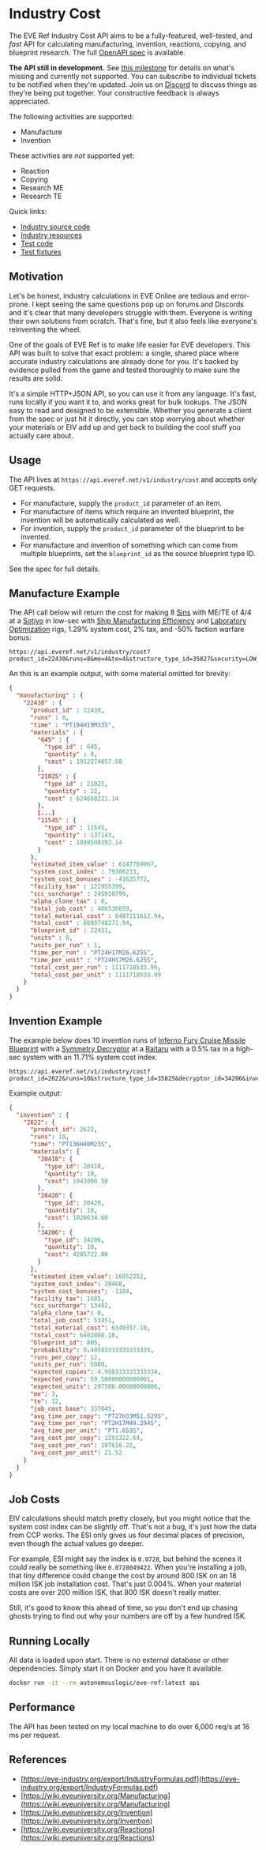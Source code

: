 # Industry Cost

The EVE Ref Industry Cost API aims to be a fully-featured, well-tested, and _fast_ API for calculating manufacturing,
invention, reactions, copying, and blueprint research.
The full [OpenAPI spec](https://github.com/autonomouslogic/eve-ref/blob/main/spec/eve-ref-api.yaml) is available.

**The API still in development.** See [this milestone](https://github.com/autonomouslogic/eve-ref/milestone/8) for details
on what's missing and currently not supported.
You can subscribe to individual tickets to be notified when they're updated.
Join us on [Discord](https://everef.net/discord) to discuss things as they're being put together.
Your constructive feedback is always appreciated.

The following activities are supported:
* Manufacture
* Invention

These activities are _not_ supported yet:
* Reaction
* Copying
* Research ME
* Research TE

Quick links:
* [Industry source code](https://github.com/autonomouslogic/eve-ref/tree/main/src/main/java/com/autonomouslogic/everef/industry)
* [Industry resources](https://github.com/autonomouslogic/eve-ref/tree/main/src/main/resources/industry)
* [Test code](https://github.com/autonomouslogic/eve-ref/blob/main/src/test/java/com/autonomouslogic/everef/api/IndustryCostHandlerTest.java)
* [Test fixtures](https://github.com/autonomouslogic/eve-ref/tree/main/src/test/resources/com/autonomouslogic/everef/api/IndustryCostHandlerTest)

## Motivation
Let's be honest, industry calculations in EVE Online are tedious and error-prone.
I kept seeing the same questions pop up on forums and Discords and it's clear that many developers struggle with them.
Everyone is writing their own solutions from scratch.
That's fine, but it also feels like everyone's reinventing the wheel.

One of the goals of EVE Ref is to make life easier for EVE developers.
This API was built to solve that exact problem: a single, shared place where accurate industry calculations are already done for you.
It's backed by evidence pulled from the game and tested thoroughly to make sure the results are solid.

It's a simple HTTP+JSON API, so you can use it from any language.
It's fast, runs locally if you want it to, and works great for bulk lookups.
The JSON easy to read and designed to be extensible.
Whether you generate a client from the spec or just hit it directly,
you can stop worrying about whether your materials or EIV add up and get back to building the cool stuff you actually care about.

## Usage
The API lives at `https://api.everef.net/v1/industry/cost` and accepts only GET requests.

* For manufacture, supply the `product_id` parameter of an item.
* For manufacture of items which require an invented blueprint, the invention will be automatically calculated as well.
* For invention, supply the `product_id` parameter of the blueprint to be invented.
* For manufacture and invention of something which can come from multiple blueprints, set the `blueprint_id` as the source blueprint type ID.

See the spec for full details.

## Manufacture Example
The API call below will return the cost for making 8 [Sins](https://everef.net/types/22430) with ME/TE of 4/4 at a
[Sotiyo](https://everef.net/types/35827) in low-sec with [Ship Manufacturing Efficiency](https://everef.net/types/37180)
and [Laboratory Optimization](https://everef.net/types/37183) rigs, 1.29% system cost, 2% tax, and -50% faction warfare bonus:
```
https://api.everef.net/v1/industry/cost?product_id=22430&runs=8&me=4&te=4&structure_type_id=35827&security=LOW_SEC&rig_id=37180&rig_id=37183&system_cost_bonus=-0.5&manufacturing_cost=0.0129&facility_tax=0.02
```

An this is an example output, with some material omitted for brevity:
```json
{
  "manufacturing" : {
    "22430" : {
      "product_id" : 22430,
      "runs" : 8,
      "time" : "PT194H19M33S",
      "materials" : {
        "645" : {
          "type_id" : 645,
          "quantity" : 8,
          "cost" : 1912274057.68
        },
        "21025" : {
          "type_id" : 21025,
          "quantity" : 22,
          "cost" : 624650221.14
        },
        [...]
        "11545" : {
          "type_id" : 11545,
          "quantity" : 137143,
          "cost" : 1089598392.14
        }
      },
      "estimated_item_value" : 6147769967,
      "system_cost_index" : 79306233,
      "system_cost_bonuses" : -41635772,
      "facility_tax" : 122955399,
      "scc_surcharge" : 245910799,
      "alpha_clone_tax" : 0,
      "total_job_cost" : 406536659,
      "total_material_cost" : 8487211612.94,
      "total_cost" : 8893748271.94,
      "blueprint_id" : 22431,
      "units" : 8,
      "units_per_run" : 1,
      "time_per_run" : "PT24H17M26.625S",
      "time_per_unit" : "PT24H17M26.625S",
      "total_cost_per_run" : 1111718533.99,
      "total_cost_per_unit" : 1111718533.99
    }
  }
}
```

## Invention Example
The example below does 10 invention runs of [Inferno Fury Cruise Missile Blueprint](https://everef.net/types/2622)
with a [Symmetry Decryptor](https://everef.net/types/34206) at a [Raitaru](https://everef.net/types/35825)
with a 0.5% tax in a high-sec  system with an 11.71% system cost index.
```
https://api.everef.net/v1/industry/cost?product_id=2622&runs=10&structure_type_id=35825&decryptor_id=34206&invention_cost=0.1171&facility_tax=0.005
```

Example output:
```json
{
  "invention" : {
    "2622": {
      "product_id": 2622,
      "runs": 10,
      "time": "PT136H40M23S",
      "materials": {
        "20418": {
          "type_id": 20418,
          "quantity": 10,
          "cost": 1043000.50
        },
        "20420": {
          "type_id": 20420,
          "quantity": 10,
          "cost": 1020634.60
        },
        "34206": {
          "type_id": 34206,
          "quantity": 10,
          "cost": 4285722.00
        }
      },
      "estimated_item_value": 16852252,
      "system_cost_index": 39468,
      "system_cost_bonuses": -1184,
      "facility_tax": 1685,
      "scc_surcharge": 13482,
      "alpha_clone_tax": 0,
      "total_job_cost": 53451,
      "total_material_cost": 6349357.10,
      "total_cost": 6402808.10,
      "blueprint_id": 805,
      "probability": 0.49583333333333335,
      "runs_per_copy": 12,
      "units_per_run": 5000,
      "expected_copies": 4.958333333333334,
      "expected_runs": 59.50000000000001,
      "expected_units": 297500.00000000006,
      "me": 3,
      "te": 12,
      "job_cost_base": 337045,
      "avg_time_per_copy": "PT27H33M51.529S",
      "avg_time_per_run": "PT2H17M49.294S",
      "avg_time_per_unit": "PT1.653S",
      "avg_cost_per_copy": 1291322.64,
      "avg_cost_per_run": 107610.22,
      "avg_cost_per_unit": 21.52
    }
  }
}
```

## Job Costs
EIV calculations should match pretty closely, but you might notice that the system cost index can be slightly off.
That's not a bug, it's just how the data from CCP works.
The ESI only gives us four decimal places of precision, even though the actual values go deeper.

For example, ESI might say the index is `0.0728`, but behind the scenes it could really be something like `0.0728049422`.
When you're installing a job, that tiny difference could change the cost by around 800 ISK on an 18 million ISK job installation cost.
That's just 0.004%.
When your material costs are over 200 million ISK, that 800 ISK doesn't really matter.

Still, it's good to know this ahead of time, so you don't end up chasing ghosts trying to find out why your numbers are off by a few hundred ISK.



## Running Locally
All data is loaded upon start.
There is no external database or other dependencies.
Simply start it on Docker and you have it available.
```bash
docker run -it --rm autonomouslogic/eve-ref:latest api
```

## Performance
The API has been tested on my local machine to do over 6,000 req/s at 16 ms per request.

## References
* [https://eve-industry.org/export/IndustryFormulas.pdf](https://eve-industry.org/export/IndustryFormulas.pdf)
* [https://wiki.eveuniversity.org/Manufacturing](https://wiki.eveuniversity.org/Manufacturing)
* [https://wiki.eveuniversity.org/Invention](https://wiki.eveuniversity.org/Invention)
* [https://wiki.eveuniversity.org/Reactions](https://wiki.eveuniversity.org/Reactions)
